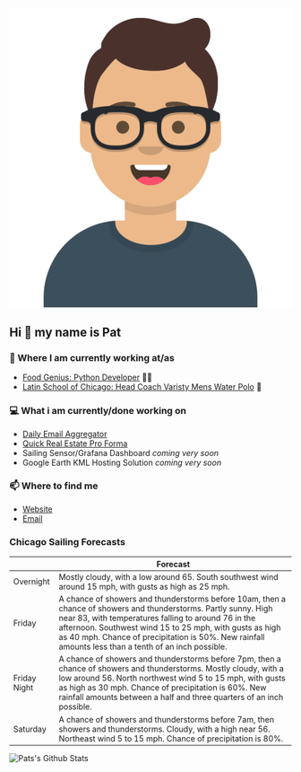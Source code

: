[![Social banner for p-j-falconer](https://raw.githubusercontent.com/P-J-FALCONER/P-J-FALCONER/master/assets/avataaars.svg)](https://patfalconer.com/)
## Hi :wave: my name is Pat

### 💼 Where I am currently working at/as
- [Food Genius: Python Developer](https://getfoodgenius.com/) 🍔🐍
- [Latin School of Chicago: Head Coach Varisty Mens Water Polo](https://www.latinschool.org/) 🤽


### 💻 What i am currently/done working on
 - [Daily Email Aggregator](https://github.com/P-J-FALCONER/dott_daily_mail)
 - [Quick Real Estate Pro Forma](https://github.com/P-J-FALCONER/henry)
 - Sailing Sensor/Grafana Dashboard *coming very soon*
 - Google Earth KML Hosting Solution *coming very soon*

### 📫 Where to find me
 - [Website](https://patfalconer.com/)
 - [Email](mailto:patrick.j.falconer@gmail.com)


### Chicago Sailing Forecasts
|   | Forecast  |
|---|---|
| Overnight | Mostly cloudy, with a low around 65. South southwest wind around 15 mph, with gusts as high as 25 mph. |
| Friday | A chance of showers and thunderstorms before 10am, then a chance of showers and thunderstorms. Partly sunny. High near 83, with temperatures falling to around 76 in the afternoon. Southwest wind 15 to 25 mph, with gusts as high as 40 mph. Chance of precipitation is 50%. New rainfall amounts less than a tenth of an inch possible. |
| Friday Night | A chance of showers and thunderstorms before 7pm, then a chance of showers and thunderstorms. Mostly cloudy, with a low around 56. North northwest wind 5 to 15 mph, with gusts as high as 30 mph. Chance of precipitation is 60%. New rainfall amounts between a half and three quarters of an inch possible. |
| Saturday | A chance of showers and thunderstorms before 7am, then showers and thunderstorms. Cloudy, with a high near 56. Northeast wind 5 to 15 mph. Chance of precipitation is 80%. |

![Pats's Github Stats](https://github-readme-stats.vercel.app/api?username=p-j-falconer&show_icons=true&theme=radical)
